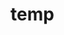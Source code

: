 # temp













































































































































































































































































































































































































































































































































































































































































































































































































































































































































































































































































































